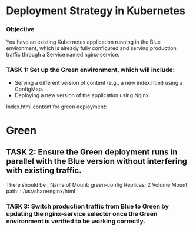 # Deployment Strategy in Kubernetes

### Objective

You have an existing Kubernetes application running in the Blue environment, which is already fully configured and serving production traffic through a Service named nginx-service.

### TASK 1: Set up the Green environment, which will include:

- Serving a different version of content (e.g., a new index.html) using a ConfigMap.
- Deploying a new version of the application using Nginx.

Index.html content for green deployment: <h1>Green</h1>

## TASK 2: Ensure the Green deployment runs in parallel with the Blue version without interfering with existing traffic.

There should be :
Name of Mount: green-config
Replicas: 2
Volume Mount path: : /usr/share/nginx/html

### TASK 3: Switch production traffic from Blue to Green by updating the nginx-service selector once the Green environment is verified to be working correctly.
